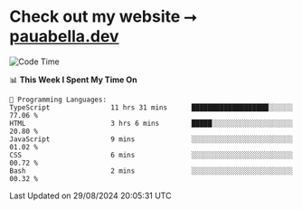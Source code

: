 # Check out my website ⭢ [pauabella.dev](https://pauabella.dev)

<!--START_SECTION:waka-->
![Code Time](http://img.shields.io/badge/Code%20Time-3%2C671%20hrs%2052%20mins-blue)

📊 **This Week I Spent My Time On** 

```text
💬 Programming Languages: 
TypeScript               11 hrs 31 mins      ███████████████████░░░░░░   77.06 % 
HTML                     3 hrs 6 mins        █████░░░░░░░░░░░░░░░░░░░░   20.80 % 
JavaScript               9 mins              ░░░░░░░░░░░░░░░░░░░░░░░░░   01.02 % 
CSS                      6 mins              ░░░░░░░░░░░░░░░░░░░░░░░░░   00.72 % 
Bash                     2 mins              ░░░░░░░░░░░░░░░░░░░░░░░░░   00.32 % 
```


 Last Updated on 29/08/2024 20:05:31 UTC
<!--END_SECTION:waka-->
